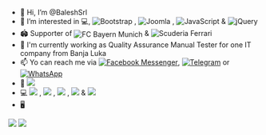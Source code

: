 - 👋 Hi, I’m @BaleshSrl
- 👀 I’m interested in 💻, ![Bootstrap](https://img.shields.io/static/v1?logo=bootstrap&label=&message=Bootstrap&labelColor=555555&color=7952B3&logoColor=white) , ![Joomla](https://img.shields.io/static/v1?logo=joomla&label=&message=Joomla&labelColor=555555&color=5091CD&logoColor=white) , ![JavaScript](https://img.shields.io/static/v1?logo=javascript&label=&message=JavaScript&labelColor=555555&color=F7DF1E&logoColor=white) & ![jQuery](https://img.shields.io/static/v1?logo=jquery&label=&message=jQuery&labelColor=555555&color=0769AD&logoColor=white)
- :stadium: Supporter of <img src="https://badges.aleen42.com/src/bayern_munchen.svg" style="vertical-align:middle;" alt="FC Bayern Munich"> & <img src="https://badges.aleen42.com/src/ferrari.svg" style="vertical-align:baseline;" alt="Scuderia Ferrari">
- 💼 I'm currently working as Quality Assurance Manual Tester for one IT company from Banja Luka
- 📫 Yo can reach me via [![Facebook Messenger](https://badges.aleen42.com/src/messenger.svg)](https://m.me/srdjan.balesevic), [![Telegram](https://badges.aleen42.com/src/telegram.svg)](https://t.me/BaleshSrle) or [![WhatsApp](https://badges.aleen42.com/src/whatsapp.svg)](https://wa.me/38766340286)
- :car: ![](https://img.shields.io/static/v1?logo=volkswagen&label=&message=Golf%20Typ19E%201.6%20TD%20CL%20(1991)&labelColor=555555&color=151F5D&logoColor=white)
- :computer: ![](https://img.shields.io/static/v1?logo=fujitsu&label=Fujitsu&message=Lifebook%20S751&labelColor=555555&color=FF0000&logoColor=white) , ![](https://img.shields.io/static/v1?logo=intel&label=Intel&message=Core%20i5%202nd&labelColor=555555&color=0071C5&logoColor=white) , ![](https://img.shields.io/static/v1?logo=samsung&label=Samsung&message=8GB%20DDR3%201333MHz%20SODIMM&labelColor=555555&color=1428A0&logoColor=white) , ![](https://img.shields.io/static/v1?logo=seagate&label=Seagate&message=Momentus%20ST9320423AS%20320GB%20SATA%20HDD&labelColor=555555&color=6EBE49&logoColor=white) & ![](https://img.shields.io/static/v1?logo=windows&label=&message=Windows%2010%20Pro%2021H2&labelColor=555555&color=0078D6&logoColor=white)
- :desktop_computer:

![](https://img.shields.io/static/v1?logo=fujitsu&label=Fujitsu&message=B23T%E2%80%936%20LED&labelColor=555555&color=FF0000&logoColor=white)
![](https://img.shields.io/static/v1?logo=nec&label=&message=MultiSync%20LCD1570NX&labelColor=555555&color=1414A0&logoColor=white)

<!---
BaleshSrle/BaleshSrle is a ✨ special ✨ repository because its `README.md` (this file) appears on your GitHub profile.
You can click the Preview link to take a look at your changes.
--->
<!--- - 🌱 I’m currently learning ...
- 💞️ I’m looking to collaborate on ... --->
